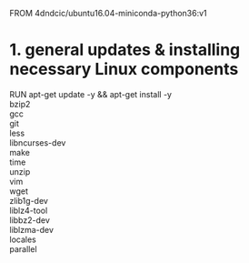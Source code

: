FROM 4dndcic/ubuntu16.04-miniconda-python36:v1

# 1. general updates & installing necessary Linux components
RUN apt-get update -y && apt-get install -y \
bzip2 \
gcc \
git \
less \
libncurses-dev \
make \
time \
unzip \
vim \
wget \
zlib1g-dev \
liblz4-tool \
libbz2-dev \
liblzma-dev \
locales \
parallel
